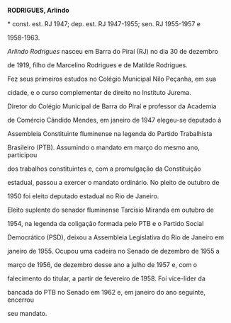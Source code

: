 **RODRIGUES, Arlindo**



\* const. est. RJ 1947; dep. est. RJ 1947-1955; sen. RJ 1955-1957 e

1958-1963.



*Arlindo Rodrigues* nasceu em Barra do Piraí (RJ) no dia 30 de dezembro

de 1919, filho de Marcelino Rodrigues e de Matilde Rodrigues.



Fez seus primeiros estudos no Colégio Municipal Nilo Peçanha, em sua

cidade, e o curso complementar de direito no Instituto Jurema.



Diretor do Colégio Municipal de Barra do Piraí e professor da Academia

de Comércio Cândido Mendes, em janeiro de 1947 elegeu-se deputado à

Assembleia Constituinte fluminense na legenda do Partido Trabalhista

Brasileiro (PTB). Assumindo o mandato em março do mesmo ano, participou

dos trabalhos constituintes e, com a promulgação da Constituição

estadual, passou a exercer o mandato ordinário. No pleito de outubro de

1950 foi eleito deputado estadual no Rio de Janeiro.



Eleito suplente do senador fluminense Tarcísio Miranda em outubro de

1954, na legenda da coligação formada pelo PTB e o Partido Social

Democrático (PSD), deixou a Assembleia Legislativa do Rio de Janeiro em

janeiro de 1955. Ocupou uma cadeira no Senado de dezembro de 1955 a

março de 1956, de dezembro desse ano a julho de 1957 e, com o

falecimento do titular, a partir de fevereiro de 1958. Foi vice-líder da

bancada do PTB no Senado em 1962 e, em janeiro do ano seguinte, encerrou

seu mandato.



